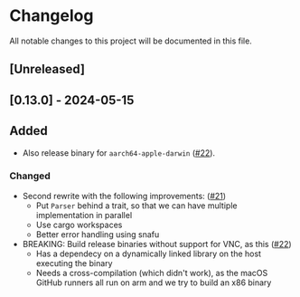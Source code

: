 # Changelog

All notable changes to this project will be documented in this file.

## [Unreleased]

## [0.13.0] - 2024-05-15

## Added

- Also release binary for `aarch64-apple-darwin` ([#22]).

### Changed

- Second rewrite with the following improvements: ([#21])
  * Put `Parser` behind a trait, so that we can have multiple implementation in parallel
  * Use cargo workspaces
  * Better error handling using snafu
- BREAKING: Build release binaries without support for VNC, as this ([#22])
  * Has a dependecy on a dynamically linked library on the host executing the binary
  * Needs a cross-compilation (which didn't work), as the macOS GitHub runners all run on arm and we try to build an x86 binary

[#21]: https://github.com/sbernauer/breakwater/pull/21
[#22]: https://github.com/sbernauer/breakwater/pull/22

